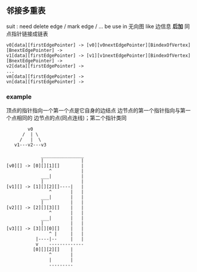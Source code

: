 ##  邻接多重表
suit : need delete edge / mark edge / ...
be use in 无向图
like 边信息 **后加**  同点指针链接成链表

```shell
v0[data][firstEdgePointer] -> [v0][v0nextEdgePointer][BindexOfVertex][BnextEdgePointer] ->
v1[data][firstEdgePointer] -> [v1][v1nextEdgePointer][BindexOfVertex][BnextEdgePointer] ->
v2[data][firstEdgePointer] ->
...
vm[data][firstEdgePointer] ->
vn[data][firstEdgePointer] ->
```

###   example
顶点的指针指向一个第一个点是它自身的边结点
边节点的第一个指针指向与第一个点相同的 边节点的点(同点连线)；第二个指针类同
```shell
		v0
	  /  | \
	 /	 |	\
   v1---v2---v3

			 ________________
			 |				|
[v0][] -> [0][][1][]		|
				^			|
			 ___|			|
			 |				|
[v1][] -> [1][][2][]----|	|
				^		|	|
			 ___|		|	|
			 |			|	|
[v2][] -> [2][][3][]	|	|
				^		|	|
			 ___|		|	|
			 |			|	|
[v3][] -> [3][][0][]	|	|
		       	^ |		|	|
		   |----|--		|	|
		   v	-------------
		  [0][][2][]	|
		  		^		|
				|		|
				---------
```


